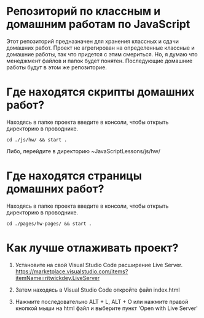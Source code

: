 # Репозиторий по классным и домашним работам по JavaScript

Этот репозиторий предназначен для хранения классных и сдачи домашних работ. Проект не агрегирован на определенные классные и домашние работы, так что придется с этим смериться.
Но, я думаю что менеджмент файлов и папок будет понятен. Последующие домашние работы будут в этом же репозиторие.

# Где находятся скрипты домашних работ?

Находясь в папке проекта введите в консоли, чтобы открыть директорию в проводнике.

```
cd ./js/hw/ && start .
```

Либо, перейдите в директорию ~JavaScriptLessons/js/hw/

# Где находятся страницы домашних работ?

Находясь в папке проекта введите в консоли, чтобы открыть директорию в проводнике.

```
cd ./pages/hw-pages/ && start .
```

# Как лучше отлаживать проект?

1. Установите на свой Visual Studio Code расширение Live Server.
   https://marketplace.visualstudio.com/items?itemName=ritwickdey.LiveServer

2. Затем находясь в Visual Studio Code откройте файл index.html

3. Нажмите последовательно ALT + L, ALT + O или нажмите правой кнопкой мыши на html файл и выберите пункт 'Open with Live Server'
